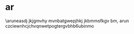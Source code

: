 # ar
\aruneasdj
jkjgmvhy 
 mvnbatgwepjhkj
 jkbmmsfkgv bm, 
arun czciewnhcjchvqnwetpogtergvbhb6ubinmo
